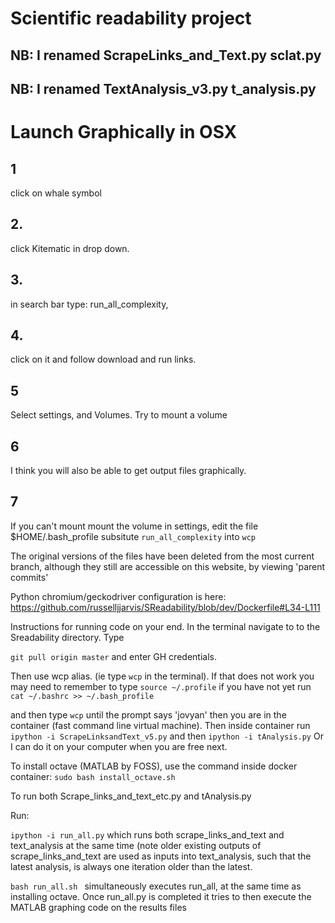 # Scientific readability project

## NB: I renamed ScrapeLinks_and_Text.py sclat.py


## NB: I renamed TextAnalysis_v3.py t_analysis.py 

# Launch Graphically in OSX
## 1 
click on whale symbol 
## 2. 
click Kitematic in drop down. 
## 3.

in search bar type: run_all_complexity, 
## 4. 
click on it and follow download and run links. 
## 5
Select settings, and Volumes. Try to mount a volume
## 6
I think you will also be able to get output files graphically.
## 7
If you can't mount mount the volume in settings, edit the file $HOME/.bash_profile
subsitute `run_all_complexity` into `wcp`

The original versions of the files have been deleted from the most current branch, although they still are accessible on this website, by viewing 'parent commits'


Python chromium/geckodriver configuration is here:
https://github.com/russelljjarvis/SReadability/blob/dev/Dockerfile#L34-L111


Instructions for running code on your end. In the terminal navigate to to the Sreadability directory. Type 

```git pull origin master``` and enter GH credentials.

Then use wcp alias. (ie type `wcp` in the terminal). If that does not work you may need to remember to type ```source ~/.profile``` if you have not yet run `cat ~/.bashrc >> ~/.bash_profile `

and then 
type ```wcp``` until the prompt says 'jovyan' then you are in the container (fast command line virtual machine).
Then inside container run ```ipython -i ScrapeLinksandText_v5.py``` and then ```ipython -i tAnalysis.py```
Or I can do it on your computer when you are free next.

To install octave (MATLAB by FOSS), use the command inside docker container:
```sudo bash install_octave.sh```

To run both Scrape_links_and_text_etc.py and tAnalysis.py

Run:

``` ipython -i run_all.py ```
which runs both scrape_links_and_text and text_analysis at the same time (note older existing outputs of scrape_links_and_text are used as inputs into text_analysis, such
that the latest analysis, is always one iteration older than the latest.

```bash run_all.sh ``` simultaneously executes run_all, at the same time as installing octave.
Once run_all.py is completed it tries to then execute the MATLAB graphing code on the results files
